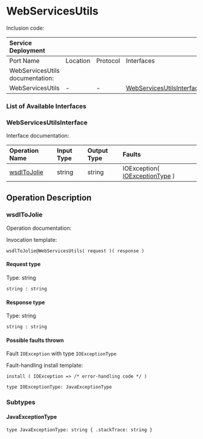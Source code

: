 # WebServicesUtils

Inclusion code: 

| Service Deployment |  |  |  |
| :--- | :--- | :--- | :--- |
| Port Name | Location | Protocol | Interfaces |
| WebServicesUtils documentation: |  |  |  |
| WebServicesUtils | - | - | [WebServicesUtilsInterface](web_services_utils.md#WebServicesUtilsInterface) |

### List of Available Interfaces

### WebServicesUtilsInterface <a id="WebServicesUtilsInterface"></a>

Interface documentation:

| Operation Name | Input Type | Output Type | Faults |
| :--- | :--- | :--- | :--- |
| [wsdlToJolie](web_services_utils.md#wsdlToJolie) | string | string |  IOException\( [IOExceptionType](web_services_utils.md#IOExceptionType) \) |

## Operation Description

### wsdlToJolie <a id="wsdlToJolie"></a>

Operation documentation:

Invocation template:

```text
wsdlToJolie@WebServicesUtils( request )( response )
```

#### Request type

Type: string

`string : string`

#### Response type

Type: string

`string : string`

#### Possible faults thrown

Fault `IOException` with type `IOExceptionType`

Fault-handling install template:

```text
install ( IOException => /* error-handling code */ )
```

```text
type IOExceptionType: JavaExceptionType
```

### Subtypes

#### JavaExceptionType <a id="JavaExceptionType"></a>

```
type JavaExceptionType: string { .stackTrace: string }
```


